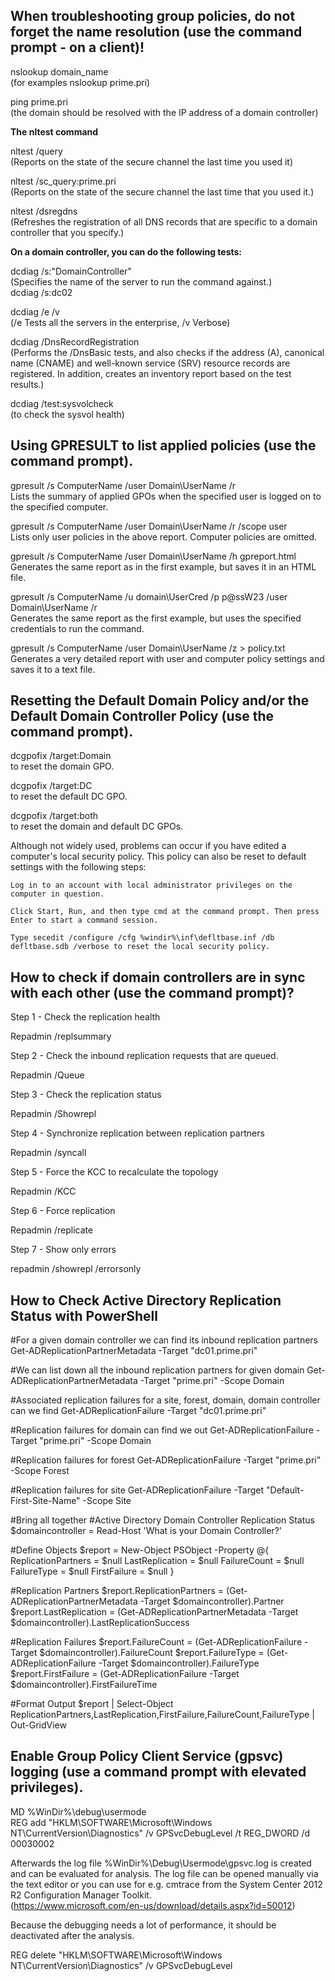 When troubleshooting group policies, do not forget the name resolution (use the command prompt - on a client)!
-----------

nslookup domain_name  
(for examples nslookup prime.pri)

ping prime.pri  
(the domain should be resolved with the IP address of a domain controller)

**The nltest command**  

nltest /query  
(Reports on the state of the secure channel the last time you used it)

nltest /sc_query:prime.pri  
(Reports on the state of the secure channel the last time that you used it.)

nltest /dsregdns  
(Refreshes the registration of all DNS records that are specific to a domain controller that you specify.)

**On a domain controller, you can do the following tests:**

dcdiag /s:"DomainController"  
(Specifies the name of the server to run the command against.)  
dcdiag /s:dc02

dcdiag /e /v  
(/e Tests all the servers in the enterprise, /v Verbose)

dcdiag /DnsRecordRegistration  
(Performs the /DnsBasic tests, and also checks if the address (A), canonical name (CNAME) and well-known service (SRV) resource records are registered. In addition, creates an inventory report based on the test results.)

dcdiag /test:sysvolcheck  
(to check the sysvol health)
    
Using GPRESULT to list applied policies (use the command prompt).
-----------

gpresult /s ComputerName /user Domain\UserName /r  
Lists the summary of applied GPOs when the specified user is logged on to the specified computer.

gpresult /s ComputerName /user Domain\UserName /r /scope user  
Lists only user policies in the above report. Computer policies are omitted.

gpresult /s ComputerName /user Domain\UserName /h gpreport.html  
Generates the same report as in the first example, but saves it in an HTML file.

gpresult /s ComputerName /u domain\UserCred /p p@ssW23 /user Domain\UserName /r  
Generates the same report as the first example, but uses the specified credentials to run the command.

gpresult /s ComputerName /user Domain\UserName /z > policy.txt  
Generates a very detailed report with user and computer policy settings and saves it to a text file.


Resetting the Default Domain Policy and/or the Default Domain Controller Policy (use the command prompt).
---------

dcgpofix /target:Domain  
to reset the domain GPO.

dcgpofix /target:DC  
to reset the default DC GPO.

dcgpofix /target:both  
to reset the domain and default DC GPOs.


Although not widely used, problems can occur if you have edited a computer's local security policy. This policy can also be reset to default settings with the following steps:

    Log in to an account with local administrator privileges on the computer in question.

    Click Start, Run, and then type cmd at the command prompt. Then press Enter to start a command session.

    Type secedit /configure /cfg %windir%\inf\defltbase.inf /db defltbase.sdb /verbose to reset the local security policy.


How to check if domain controllers are in sync with each other (use the command prompt)?
----------

Step 1 - Check the replication health

Repadmin /replsummary

Step 2 - Check the inbound replication requests that are queued.

Repadmin /Queue

Step 3 - Check the replication status

Repadmin /Showrepl

Step 4 - Synchronize replication between replication partners

Repadmin /syncall

Step 5 - Force the KCC to recalculate the topology

Repadmin /KCC

Step 6 - Force replication

Repadmin /replicate

Step 7 - Show only errors

repadmin /showrepl /errorsonly

How to Check Active Directory Replication Status with PowerShell
----------

#For a given domain controller we can find its inbound replication partners
Get-ADReplicationPartnerMetadata -Target "dc01.prime.pri"

#We can list down all the inbound replication partners for given domain
Get-ADReplicationPartnerMetadata -Target "prime.pri" -Scope Domain

#Associated replication failures for a site, forest, domain, domain controller can we find
Get-ADReplicationFailure -Target "dc01.prime.pri"

#Replication failures for domain can find we out
Get-ADReplicationFailure -Target "prime.pri" -Scope Domain

#Replication failures for forest
Get-ADReplicationFailure -Target "prime.pri" -Scope Forest

#Replication failures for site
Get-ADReplicationFailure -Target "Default-First-Site-Name" -Scope Site

#Bring all together
#Active Directory Domain Controller Replication Status
$domaincontroller = Read-Host 'What is your Domain Controller?'

#Define Objects
$report = New-Object PSObject -Property @{
ReplicationPartners = $null
LastReplication = $null
FailureCount = $null
FailureType = $null
FirstFailure = $null
}

#Replication Partners
$report.ReplicationPartners = (Get-ADReplicationPartnerMetadata -Target $domaincontroller).Partner
$report.LastReplication = (Get-ADReplicationPartnerMetadata -Target $domaincontroller).LastReplicationSuccess

#Replication Failures
$report.FailureCount  = (Get-ADReplicationFailure -Target $domaincontroller).FailureCount
$report.FailureType = (Get-ADReplicationFailure -Target $domaincontroller).FailureType
$report.FirstFailure = (Get-ADReplicationFailure -Target $domaincontroller).FirstFailureTime

#Format Output
$report | Select-Object ReplicationPartners,LastReplication,FirstFailure,FailureCount,FailureType | Out-GridView

Enable Group Policy Client Service (gpsvc) logging (use a command prompt with elevated privileges).
----------

MD %WinDir%\debug\usermode  
REG add "HKLM\SOFTWARE\Microsoft\Windows NT\CurrentVersion\Diagnostics" /v GPSvcDebugLevel /t REG_DWORD /d 00030002  

Afterwards the log file %WinDir%\Debug\Usermode\gpsvc.log is created and can be evaluated for analysis. The log file can be opened manually via the 
text editor or you can use for e.g. cmtrace from the System Center 2012 R2 Configuration Manager Toolkit.   
(https://www.microsoft.com/en-us/download/details.aspx?id=50012)

Because the debugging needs a lot of performance, it should be deactivated after the analysis.

REG delete "HKLM\SOFTWARE\Microsoft\Windows NT\CurrentVersion\Diagnostics" /v GPSvcDebugLevel
